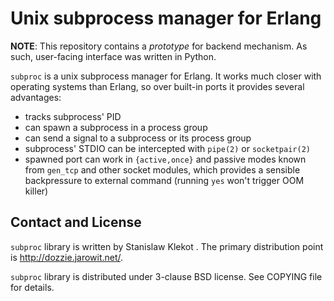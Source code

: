 Unix subprocess manager for Erlang
==================================

**NOTE**: This repository contains a *prototype* for backend mechanism. As
such, user-facing interface was written in Python.

`subproc` is a unix subprocess manager for Erlang. It works much closer with
operating systems than Erlang, so over built-in ports it provides several
advantages:

* tracks subprocess' PID
* can spawn a subprocess in a process group
* can send a signal to a subprocess or its process group
* subprocess' STDIO can be intercepted with `pipe(2)` or `socketpair(2)`
* spawned port can work in `{active,once}` and passive modes known from
  `gen_tcp` and other socket modules, which provides a sensible backpressure
  to external command (running `yes` won't trigger OOM killer)

Contact and License
-------------------

`subproc` library is written by Stanislaw Klekot <dozzie at jarowit.net>.
The primary distribution point is <http://dozzie.jarowit.net/>.

`subproc` library is distributed under 3-clause BSD license. See COPYING file
for details.
